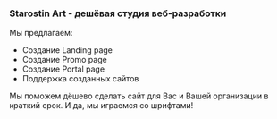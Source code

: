 ### Starostin Art - дешёвая студия веб-разработки

Мы предлагаем:
 * Создание Landing page
 * Создание Promo   page
 * Создание Portal  page
 * Поддержка созданных сайтов
 
 Мы поможем дёшево сделать сайт для Вас и Вашей организации в краткий срок. И да, мы играемся со шрифтами!
